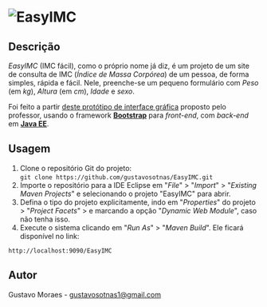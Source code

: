 ![EasyIMC](https://cdn.rawgit.com/gustavosotnas/DSW-Prototipo-GUI-INF-UFG/gh-pages/assets/icon/easyimc_logo.svg)
==========

Descrição
---------
*EasyIMC* (IMC fácil), como o próprio nome já diz, é um projeto de um site de consulta de IMC (*Índice de Massa Corpórea*) de um pessoa, de forma simples, rápida e fácil. Nele, preenche-se um pequeno formulário com *Peso* (em *kg*), *Altura* (em *cm*), *Idade* e *sexo*.

Foi feito a partir [deste protótipo de interface gráfica](https://github.com/gustavosotnas/DSW-Prototipos-GUI-INF-UFG/blob/gh-pages/assets/proto/imc.pdf) proposto pelo professor, usando o framework [**Bootstrap**](http://getbootstrap.com) para *front-end*, com *back-end* em [**Java EE**](http://www.oracle.com/technetwork/java/javaee/overview/index.html).

Usagem
------
1. Clone o repositório Git do projeto:  
`git clone https://github.com/gustavosotnas/EasyIMC.git`
2. Importe o repositório para a IDE Eclipse em "*File*" > "*Import*" > "*Existing Maven Projects*" e selecionando o projeto "EasyIMC" para abrir.
3. Defina o tipo do projeto explicitamente, indo em "*Properties*" do projeto > "*Project Facets*" > e marcando a opção "*Dynamic Web Module*", caso não tenha isso.
3. Execute o sistema clicando em "*Run As*" > "*Maven Build*". Ele ficará disponível no link:

`http://localhost:9090/EasyIMC`

Autor
-----
Gustavo Moraes - [gustavosotnas1@gmail.com](mailto:gustavosotnas1@gmail.com)
